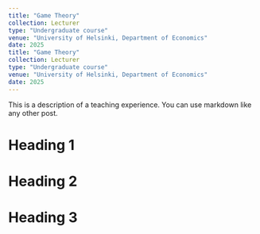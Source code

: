 ```yaml
---
title: "Game Theory"
collection: Lecturer
type: "Undergraduate course"
venue: "University of Helsinki, Department of Economics"
date: 2025
title: "Game Theory"
collection: Lecturer
type: "Undergraduate course"
venue: "University of Helsinki, Department of Economics"
date: 2025
---
```


This is a description of a teaching experience. You can use markdown like any other post.

Heading 1
======

Heading 2
======

Heading 3
======
